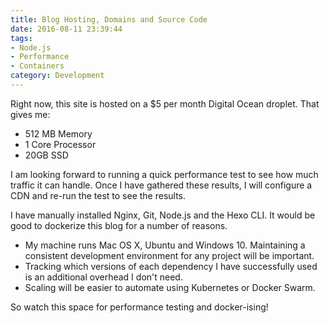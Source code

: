 ```yaml
---
title: Blog Hosting, Domains and Source Code
date: 2016-08-11 23:39:44
tags: 
- Node.js 
- Performance
- Containers
category: Development
---
```


Right now, this site is hosted on a $5 per month Digital Ocean droplet. That gives me:
 - 512 MB Memory
 - 1 Core Processor
 - 20GB SSD

I am looking forward to running a quick performance test to see how much traffic it can handle. Once I have gathered these results, I will configure a CDN and re-run the test to see the results.

I have manually installed Nginx, Git, Node.js and the Hexo CLI. It would be good to dockerize this blog for a number of reasons.
 - My machine runs Mac OS X, Ubuntu and Windows 10. Maintaining a consistent development environment for any project will be important.
 - Tracking which versions of each dependency I have successfully used is an additional overhead I don't need.
 - Scaling will be easier to automate using Kubernetes or Docker Swarm.
 
So watch this space for performance testing and docker-ising!


